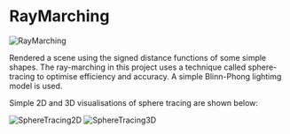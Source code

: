 # RayMarching

![RayMarching](https://user-images.githubusercontent.com/46959992/132410526-96dd01d0-6de9-4799-90bd-bcf235d30183.JPG)

Rendered a scene using the signed distance functions of some simple shapes. The ray-marching in this project uses a technique called sphere-tracing to optimise efficiency and accuracy. A simple Blinn-Phong lightimg model is used.

Simple 2D and 3D visualisations of sphere tracing are shown below:

![SphereTracing2D](https://user-images.githubusercontent.com/46959992/132410534-cb0b6677-033e-463d-b187-fc374a5cd324.png)
![SphereTracing3D](https://user-images.githubusercontent.com/46959992/132410537-155c66b2-9a90-4b1b-b030-5fbebab9205c.JPG)
